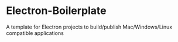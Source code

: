 # Electron-Boilerplate
A template for Electron projects to build/publish Mac/Windows/Linux compatible applications
